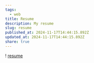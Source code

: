 ```yaml
---
tags:
  - web
title: Resume
description: My resume
slug: resume
published_at: 2024-11-17T14:44:15.892Z
updated_at: 2024-11-17T14:44:15.892Z
share: true
---
```


! [resume](/vault/data/resume.md)
